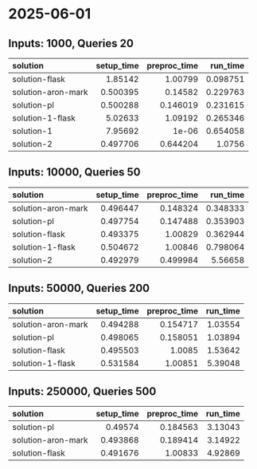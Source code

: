 # 2025-06-01

## Inputs: 1000, Queries 20

| solution           |   setup_time |   preproc_time |   run_time |
|:-------------------|-------------:|---------------:|-----------:|
| solution-flask     |     1.85142  |       1.00799  |   0.098751 |
| solution-aron-mark |     0.500395 |       0.14582  |   0.229763 |
| solution-pl        |     0.500288 |       0.146019 |   0.231615 |
| solution-1-flask   |     5.02633  |       1.09192  |   0.265346 |
| solution-1         |     7.95692  |       1e-06    |   0.654058 |
| solution-2         |     0.497706 |       0.644204 |   1.0756   |

## Inputs: 10000, Queries 50

| solution           |   setup_time |   preproc_time |   run_time |
|:-------------------|-------------:|---------------:|-----------:|
| solution-aron-mark |     0.496447 |       0.148324 |   0.348333 |
| solution-pl        |     0.497754 |       0.147488 |   0.353903 |
| solution-flask     |     0.493375 |       1.00829  |   0.362944 |
| solution-1-flask   |     0.504672 |       1.00846  |   0.798064 |
| solution-2         |     0.492979 |       0.499984 |   5.56658  |

## Inputs: 50000, Queries 200

| solution           |   setup_time |   preproc_time |   run_time |
|:-------------------|-------------:|---------------:|-----------:|
| solution-aron-mark |     0.494288 |       0.154717 |    1.03554 |
| solution-pl        |     0.498065 |       0.158051 |    1.03894 |
| solution-flask     |     0.495503 |       1.0085   |    1.53642 |
| solution-1-flask   |     0.531584 |       1.00851  |    5.39048 |

## Inputs: 250000, Queries 500

| solution           |   setup_time |   preproc_time |   run_time |
|:-------------------|-------------:|---------------:|-----------:|
| solution-pl        |     0.49574  |       0.184563 |    3.13043 |
| solution-aron-mark |     0.493868 |       0.189414 |    3.14922 |
| solution-flask     |     0.491676 |       1.00833  |    4.92869 |